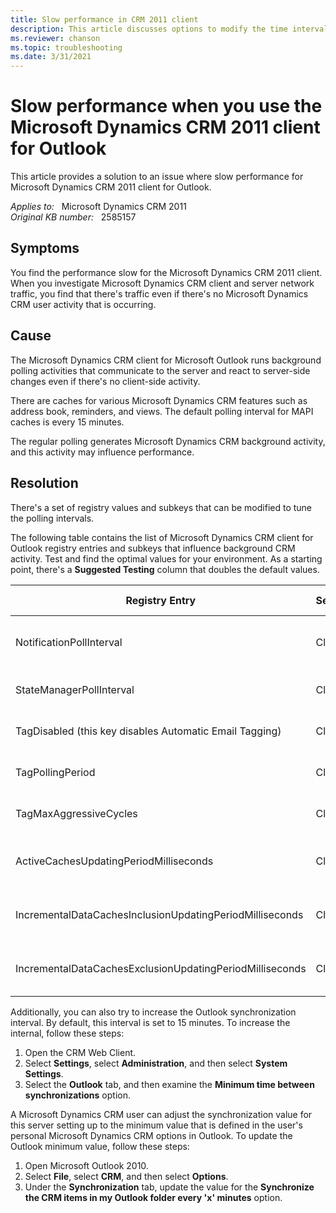 ```yaml
---
title: Slow performance in CRM 2011 client
description: This article discusses options to modify the time intervals that determine when background activities run and the Microsoft Dynamics CRM client for Outlook is used.
ms.reviewer: chanson
ms.topic: troubleshooting
ms.date: 3/31/2021
---
```

# Slow performance when you use the Microsoft Dynamics CRM 2011 client for Outlook

This article provides a solution to an issue where slow performance for Microsoft Dynamics CRM 2011 client for Outlook.

_Applies to:_ &nbsp; Microsoft Dynamics CRM 2011  
_Original KB number:_ &nbsp; 2585157

## Symptoms

You find the performance slow for the Microsoft Dynamics CRM 2011 client. When you investigate Microsoft Dynamics CRM client and server network traffic, you find that there's traffic even if there's no Microsoft Dynamics CRM user activity that is occurring.

## Cause

The Microsoft Dynamics CRM client for Microsoft Outlook runs background polling activities that communicate to the server and react to server-side changes even if there's no client-side activity.

There are caches for various Microsoft Dynamics CRM features such as address book, reminders, and views. The default polling interval for MAPI caches is every 15 minutes.

The regular polling generates Microsoft Dynamics CRM background activity, and this activity may influence performance.

## Resolution

There's a set of registry values and subkeys that can be modified to tune the polling intervals.

The following table contains the list of Microsoft Dynamics CRM client for Outlook registry entries and subkeys that influence background CRM activity. Test and find the optimal values for your environment. As a starting point, there's a **Suggested Testing** column that doubles the default values.

|Registry Entry|Server/Client|Type|Unit of Measure|Default Duration/Value|Registry Subkey|Suggested Testing|
|---|---|---|---|---|---|---|
|NotificationPollInterval|Client|(DWORD Reg Key)|Msec|180000 (Decimal)| `HKEY_CURRENT_USER\Software\Microsoft\MSCRMClient`|Increment to 3600000 (Decimal)|
|StateManagerPollInterval|Client|(DWORD Reg Key)|Min|5 (Decimal)| `HKEY_CURRENT_USER\Software\Microsoft\MSCRMClient`|Increment to 10 (Decimal)|
|TagDisabled (this key disables Automatic Email Tagging)|Client|(DWORD Reg Key)|Not Applicable|0| `HKEY_CURRENT_USER\Software\Microsoft\MSCRMClient\{ORGGUID}`|Set to 1|
|TagPollingPeriod|Client|(DWORD Reg Key)|Msec|300000 (Decimal)| `HKEY_CURRENT_USER\Software\Microsoft\MSCRMClient\{ORGGUID}`|Increment to 600000 (Decimal)|
|TagMaxAggressiveCycles|Client|(DWORD Reg Key)|Not Applicable|2| `HKEY_CURRENT_USER\Software\Microsoft\MSCRMClient\{ORGGUID}`|Set to 0|
|ActiveCachesUpdatingPeriodMilliseconds|Client|(DWORD Reg Key)|Msec|1500000 (Decimal)| `HKEY_CURRENT_USER\Software\Microsoft\MSCRMClient`|Increment to 3000000 (Decimal)|
|IncrementalDataCachesInclusionUpdatingPeriodMilliseconds|Client|(DWORD Reg Key)|Msec|300000 (Decimal)| `HKEY_CURRENT_USER\Software\Microsoft\MSCRMClient`|Increment to 6000000 (Decimal)|
|IncrementalDataCachesExclusionUpdatingPeriodMilliseconds|Client|(DWORD Reg Key)|Msec|300000 (Decimal)| `HKEY_CURRENT_USER\Software\Microsoft\MSCRMClient`|Increment to 6000000 (Decimal)|

Additionally, you can also try to increase the Outlook synchronization interval. By default, this interval is set to 15 minutes. To increase the internal, follow these steps:

1. Open the CRM Web Client.
2. Select **Settings**, select **Administration**, and then select **System Settings**.
3. Select the **Outlook** tab, and then examine the **Minimum time between synchronizations** option.

A Microsoft Dynamics CRM user can adjust the synchronization value for this server setting up to the minimum value that is defined in the user's personal Microsoft Dynamics CRM options in Outlook. To update the Outlook minimum value, follow these steps:

1. Open Microsoft Outlook 2010.
1. Select **File**, select **CRM**, and then select **Options**.
1. Under the **Synchronization** tab, update the value for the **Synchronize the CRM items in my Outlook folder every 'x' minutes** option.
